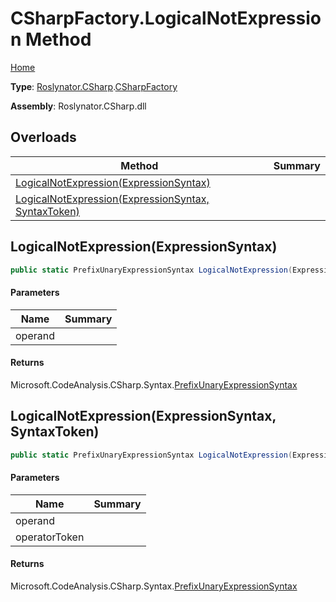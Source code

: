 # CSharpFactory\.LogicalNotExpression Method

[Home](../../../../README.md)

**Type**: [Roslynator.CSharp](../../README.md)\.[CSharpFactory](../README.md)

**Assembly**: Roslynator\.CSharp\.dll

## Overloads

| Method | Summary |
| ------ | ------- |
| [LogicalNotExpression(ExpressionSyntax)](#Roslynator_CSharp_CSharpFactory_LogicalNotExpression_Microsoft_CodeAnalysis_CSharp_Syntax_ExpressionSyntax_) | |
| [LogicalNotExpression(ExpressionSyntax, SyntaxToken)](#Roslynator_CSharp_CSharpFactory_LogicalNotExpression_Microsoft_CodeAnalysis_CSharp_Syntax_ExpressionSyntax_Microsoft_CodeAnalysis_SyntaxToken_) | |

## LogicalNotExpression\(ExpressionSyntax\)<a name="Roslynator_CSharp_CSharpFactory_LogicalNotExpression_Microsoft_CodeAnalysis_CSharp_Syntax_ExpressionSyntax_"></a>

```csharp
public static PrefixUnaryExpressionSyntax LogicalNotExpression(ExpressionSyntax operand)
```

#### Parameters

| Name | Summary |
| ---- | ------- |
| operand | |

#### Returns

Microsoft\.CodeAnalysis\.CSharp\.Syntax\.[PrefixUnaryExpressionSyntax](https://docs.microsoft.com/en-us/dotnet/api/microsoft.codeanalysis.csharp.syntax.prefixunaryexpressionsyntax)

## LogicalNotExpression\(ExpressionSyntax, SyntaxToken\)<a name="Roslynator_CSharp_CSharpFactory_LogicalNotExpression_Microsoft_CodeAnalysis_CSharp_Syntax_ExpressionSyntax_Microsoft_CodeAnalysis_SyntaxToken_"></a>

```csharp
public static PrefixUnaryExpressionSyntax LogicalNotExpression(ExpressionSyntax operand, SyntaxToken operatorToken)
```

#### Parameters

| Name | Summary |
| ---- | ------- |
| operand | |
| operatorToken | |

#### Returns

Microsoft\.CodeAnalysis\.CSharp\.Syntax\.[PrefixUnaryExpressionSyntax](https://docs.microsoft.com/en-us/dotnet/api/microsoft.codeanalysis.csharp.syntax.prefixunaryexpressionsyntax)


